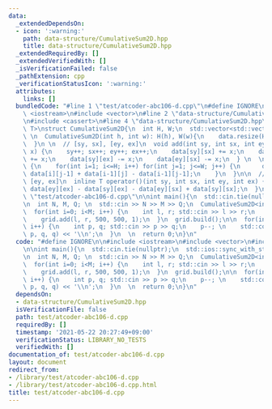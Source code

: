 ```yaml
---
data:
  _extendedDependsOn:
  - icon: ':warning:'
    path: data-structure/CumulativeSum2D.hpp
    title: data-structure/CumulativeSum2D.hpp
  _extendedRequiredBy: []
  _extendedVerifiedWith: []
  _isVerificationFailed: false
  _pathExtension: cpp
  _verificationStatusIcon: ':warning:'
  attributes:
    links: []
  bundledCode: "#line 1 \"test/atcoder-abc106-d.cpp\"\n#define IGNORE\n\n#include\
    \ <iostream>\n#include <vector>\n#line 2 \"data-structure/CumulativeSum2D.hpp\"\
    \n#include <cassert>\n#line 4 \"data-structure/CumulativeSum2D.hpp\"\ntemplate<typename\
    \ T>\nstruct CumulativeSum2D{\n  int H, W;\n  std::vector<std::vector<T>> data;\n\
    \ \n  CumulativeSum2D(int h, int w): H(h), W(w){\n    data.resize(H+10, std::vector<T>(W+10));\n\
    \  }\n \n  // [sy, sx], [ey, ex]\n  void add(int sy, int sx, int ey, int ex, T\
    \ x) {\n    sy++; sx++; ey++; ex++;\n    data[sy][sx] += x;\n    data[ey][ex]\
    \ += x;\n    data[sy][ex] -= x;\n    data[ey][sx] -= x;\n  } \n  \n  void build()\
    \ {\n    for(int i=1; i<=H; i++) for(int j=1; j<=W; j++) {\n      data[i][j] +=\
    \ data[i][j-1] + data[i-1][j] - data[i-1][j-1];\n    }\n  }\n\n  // (sy, sx),\
    \ [ey, ex]\n  inline T operator()(int sy, int sx, int ey, int ex) { \n    return\
    \ data[ey][ex] - data[sy][ex] - data[ey][sx] + data[sy][sx];\n  }\n};\n#line 6\
    \ \"test/atcoder-abc106-d.cpp\"\n\nint main(){\n  std::cin.tie(nullptr);\n  std::ios::sync_with_stdio(false);\n\
    \n  int N, M, Q; \n  std::cin >> N >> M >> Q;\n  CumulativeSum2D<int> grid(500,500);\n\
    \  for(int i=0; i<M; i++) {\n    int l, r; std::cin >> l >> r;\n    l--; r--;\n\
    \    grid.add(l, r, 500, 500, 1);\n  }\n  grid.build();\n\n  for(int i=0; i<Q;\
    \ i++) {\n    int p, q; std::cin >> p >> q;\n    p--; \n    std::cout << grid(p,\
    \ p, q, q) << '\\n';\n  }\n  \n  return 0;\n}\n"
  code: "#define IGNORE\n\n#include <iostream>\n#include <vector>\n#include \"../data-structure/CumulativeSum2D.hpp\"\
    \n\nint main(){\n  std::cin.tie(nullptr);\n  std::ios::sync_with_stdio(false);\n\
    \n  int N, M, Q; \n  std::cin >> N >> M >> Q;\n  CumulativeSum2D<int> grid(500,500);\n\
    \  for(int i=0; i<M; i++) {\n    int l, r; std::cin >> l >> r;\n    l--; r--;\n\
    \    grid.add(l, r, 500, 500, 1);\n  }\n  grid.build();\n\n  for(int i=0; i<Q;\
    \ i++) {\n    int p, q; std::cin >> p >> q;\n    p--; \n    std::cout << grid(p,\
    \ p, q, q) << '\\n';\n  }\n  \n  return 0;\n}\n"
  dependsOn:
  - data-structure/CumulativeSum2D.hpp
  isVerificationFile: false
  path: test/atcoder-abc106-d.cpp
  requiredBy: []
  timestamp: '2021-05-22 20:27:49+09:00'
  verificationStatus: LIBRARY_NO_TESTS
  verifiedWith: []
documentation_of: test/atcoder-abc106-d.cpp
layout: document
redirect_from:
- /library/test/atcoder-abc106-d.cpp
- /library/test/atcoder-abc106-d.cpp.html
title: test/atcoder-abc106-d.cpp
---
```

